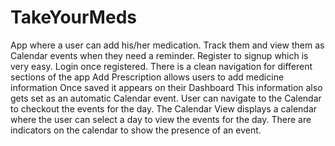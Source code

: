 # TakeYourMeds
App where a user can add his/her medication. Track them and view them as Calendar events when they need a reminder.
Register to signup which is very easy. Login once registered.
There is a clean navigation for different sections of the app
Add Prescription allows users to add medicine information
Once saved it appears on their Dashboard
This information also gets set as an automatic Calendar event.
User can navigate to the Calendar to checkout the events for the day.
The Calendar View displays a calendar where the user can select a day to view the events for the day.
There are indicators on the calendar to show the presence of an event.
